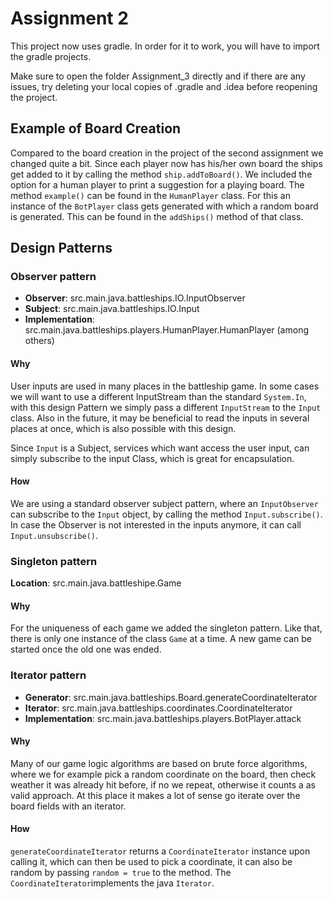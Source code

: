 # Assignment 2
This project now uses gradle. 
In order for it to work, you will have to import
the gradle projects. 

Make sure to open the folder Assignment_3 directly and 
if there are any issues, try deleting your local copies of
.gradle and .idea before reopening the project.

## Example of Board Creation
Compared to the board creation in the project of the second assignment we changed quite a bit.
Since each player now has his/her own board the ships get added to it by calling the method `ship.addToBoard()`.
We included the option for a human player to print a suggestion for a playing board. The method `example()` can
be found in the `HumanPlayer` class. For this an instance of the `BotPlayer` class gets generated with which
a random board is generated. This can be found in the `addShips()` method of that class.
 
## Design Patterns
### Observer pattern
- **Observer**: src.main.java.battleships.IO.InputObserver
- **Subject**: src.main.java.battleships.IO.Input
- **Implementation**: src.main.java.battleships.players.HumanPlayer.HumanPlayer (among others)

#### Why
User inputs are used in many places in the battleship game. 
In some cases we will want to use a different InputStream than
the standard ``System.In``, with this design Pattern we simply
pass a different ``InputStream`` to the ``Input`` class.
Also in the future, it may be beneficial to read the inputs in several places
at once, which is also possible with this design.

Since ``Input`` is a Subject, services which want access the user input,
can simply subscribe to the input Class, which is great for encapsulation.

#### How
We are using a standard observer subject pattern, where an ``InputObserver``
can subscribe to the ``Input`` object, by calling the method ``Input.subscribe()``. 
In case the Observer is not interested in the inputs anymore, it can call ``Input.unsubscribe()``.


### Singleton pattern
**Location**: src.main.java.battleshipe.Game

#### Why
For the uniqueness of each game we added the singleton pattern. Like that, there is only one instance of the class `Game` at a time.
A new game can be started once the old one was ended.


### Iterator pattern
- **Generator**: src.main.java.battleships.Board.generateCoordinateIterator
- **Iterator**: src.main.java.battleships.coordinates.CoordinateIterator
- **Implementation**: src.main.java.battleships.players.BotPlayer.attack

#### Why

Many of our game logic algorithms are based on brute force algorithms, where we for example pick a
random coordinate on the board, then check weather it was already hit before, if no we repeat, 
otherwise it counts a as valid approach. At this place it makes a lot of sense go iterate over the
board fields with an iterator. 

#### How

``generateCoordinateIterator`` returns a ``CoordinateIterator`` instance upon calling it,
which can then be used to pick a coordinate, it can also be random by passing ``random = true`` 
to the method. The ``CoordinateIterator``implements the java ``Iterator``.